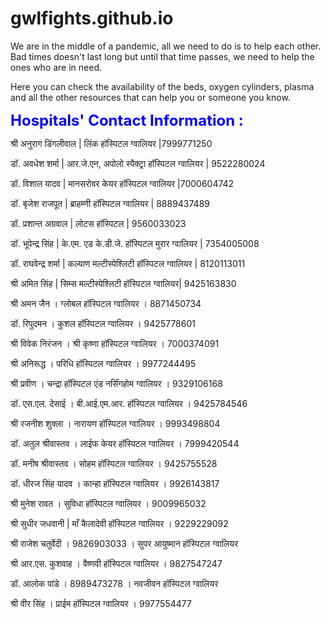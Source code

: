# gwlfights.github.io

We are in the middle of a pandemic, all we need to do is to help each other. Bad times doesn't last long but until that time passes, we need to help the ones who are in need. 

Here you can check the availability of the beds, oxygen cylinders, plasma and all the other resources that can help you or someone you know.   

<font size ="5" color ="blue"><b>Hospitals' Contact Information : </b></font>


श्री अनुराग डिंगलीवाल | लिंक हॉस्पिटल ग्वालियर |7999771250

डॉ. अवधेश शर्मा | आर.जे.एन, अपोलो स्पैक्ट्रा हॉस्पिटल ग्वालियर | 9522280024

डॉ. विशाल यादव | मानसरोवर केयर हॉस्पिटल ग्वालियर |7000604742 

डॉ. बृजेश राजपूत | ब्राहम्णी हॉस्पिटल ग्वालियर | 8889437489 

डॉ. प्रशान्त अग्रवाल | लोटस हॉस्पिटल | 9560033023 

डॉ. भूपेन्द्र सिंह | के.एम. एड के.डी.जे. हॉस्पिटल मुरार ग्वालियर | 7354005008

डॉ. राघवेन्द्र शर्मा | कल्याण मल्टीस्पेश्लिटी हॉस्पिटल ग्वालियर | 8120113011

श्री अमित सिंह | सिम्स मल्टीस्पेश्लिटी हॉस्पिटल ग्वालियर|  9425163830

श्री अमन जैन । ग्लोबल हॉस्पिटल ग्वालियर । 8871450734

डॉ. रिपुदमन । कुशल हॉस्पिटल ग्वालियर । 9425778601

श्री विवेक निरंजन । श्री कृष्णा हॉस्पिटल ग्वालियर । 7000374091 

श्री अनिरूद्ध । परिधि हॉस्पिटल ग्वालियर । 9977244495 

श्री प्रवीण । चन्द्रा हॉस्पिटल एंड नर्सिंगहोम ग्वालियर । 9329106168 

डॉ. एस.एल. देसाई । बी.आई.एम.आर. हॉस्पिटल ग्वालियर । 9425784546 

श्री रजनीश शुक्ला । नारायण हॉस्पिटल ग्वालियर । 9993498804 

डॉ. अतुल श्रीवास्तव । लाईफ केयर हॉस्पिटल ग्वालियर । 7999420544 

डॉ. मनीष श्रीवास्तव । सोहम हॉस्पिटल ग्वालियर । 9425755528 

डॉ. धीरज सिंह यादव । कान्हा हॉस्पिटल ग्वालियर । 9926143817 

श्री मुनेश रावत । सुविधा हॉस्पिटल ग्वालियर । 9009965032 

श्री सुधीर जधवानी | माँ कैलादेवी हॉस्पिटल ग्वालियर । 9229229092 

श्री राजेश चतुर्वेदी । 9826903033 । सुपर आयुष्मान हॉस्पिटल ग्वालियर 

श्री आर.एस. कुशवाह । वैष्णवी हॉस्पिटल ग्वालियर । 9827547247 

डॉ. आलोक पांडे । 8989473278 । नवजीवन हॉस्पिटल ग्वालियर 

श्री वीर सिंह । प्राईम हॉस्पिटल ग्वालियर । 9977554477 
